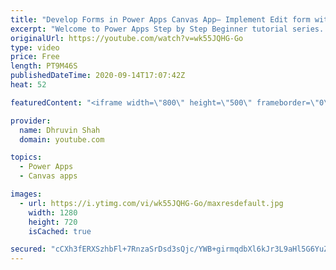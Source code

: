 ```yaml
---
title: "Develop Forms in Power Apps Canvas App– Implement Edit form with Real Life Scenarios"
excerpt: "Welcome to Power Apps Step by Step Beginner tutorial series. My self Dhruvin Shah you are watching the 10th part of the Power Apps Beginner Series. During this chapter, we will talk about how we can add Edit Form in Power Apps.   Here, we will use the New form which we have implemented in Chapter 9 of"
originalUrl: https://youtube.com/watch?v=wk55JQHG-Go
type: video
price: Free
length: PT9M46S
publishedDateTime: 2020-09-14T17:07:42Z
heat: 52

featuredContent: "<iframe width=\"800\" height=\"500\" frameborder=\"0\" src=\"https://www.youtube.com/embed/wk55JQHG-Go\" allow=\"accelerometer; autoplay; encrypted-media; gyroscope; picture-in-picture\" allowfullscreen></iframe>"

provider:
  name: Dhruvin Shah
  domain: youtube.com

topics:
  - Power Apps
  - Canvas apps

images:
  - url: https://i.ytimg.com/vi/wk55JQHG-Go/maxresdefault.jpg
    width: 1280
    height: 720
    isCached: true

secured: "cCXh3fERXSzhbFl+7RnzaSrDsd3sQjc/YWB+girmqdbXl6kJr3L9aHl5G6YuZYQU3FaFl9RY3J/iGtkGKDlRSi9Z5VukZyHztUNe7JctazSR1Rn180QtbJORsBeuh8Su4UzIJ0CkuOq73mOHNKh0vi/mA9CJSjoebZaR2ib10jIWh6IxvkP6ivoNeWP39uV0RbwsPS6HVGpibe7PHdCxijVVhFrVdwtXS+61Ip/7bp8YG4ya6VIp2yf+DaIZFhasL0vFOa/0VlAi1wFmuMzGxN0MfAXIlireBUN8OSQiR0WareIhsIc8F01EDX+xIjWzqUzIvBlQO3w5qDVD78zhMZVI3MPMa9x2GhTeff6gtRBwPYvygWo5oZUYplOKJSk2NlqXKHQAOv4FHJMq/Q7D5PWrWs8z2EIgMScyg8cX2ic=;4nEIVLCrAY7iOAXaxpnb0Q=="
---
```


